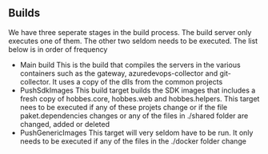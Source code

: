 
## Builds

We have three seperate stages in the build process. The build server only executes one of them. The other two seldom needs to be executed. The list below is in order of frequency

- Main build
This is the build that compiles the servers in the various containers such as the gateway, azuredevops-collector and git-collector. It uses a copy of the dlls from the common projects
- PushSdkImages
This build target builds the SDK images that includes a fresh copy of hobbes.core, hobbes.web and hobbes.helpers. This target nees to be executed if any of these projets change or if the file paket.dependencies changes or any of the files in ./shared folder are changed, added or deleted
- PushGenericImages
This target will very seldom have to be run. It only needs to be executed if any of the files in the ./docker folder change